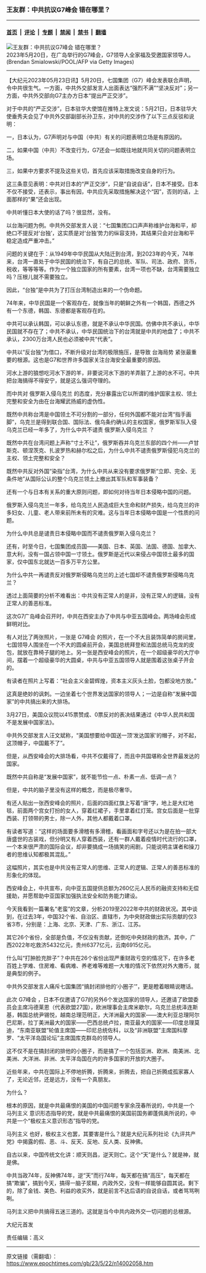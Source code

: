 ### 王友群：中共抗议G7峰会 错在哪里？

---

#### [首页](../../../..?n14002058) &nbsp;|&nbsp; [评论](../../../../../epoch-comment?n14002058) &nbsp;|&nbsp; [专题](../../../../../epoch-special?n14002058) &nbsp;|&nbsp; [禁闻](../../../../../epoch-news?n14002058) &nbsp;|&nbsp; [禁书](../../../../../books?n14002058) &nbsp;|&nbsp; [翻墙](https://github.com/gfw-breaker/nogfw/blob/master/README.md?n14002058)


<div><img alt="王友群：中共抗议G7峰会 错在哪里？" class="attachment-djy_600_400 size-djy_600_400 wp-post-image" src="https://i.epochtimes.com/assets/uploads/2023/05/id14002060-904bb8b00269a42a7bbbefbf58365e07@1200x1200-600x400.jpg"/>
<div class="caption">
 2023年5月20日，在广岛举行的G7峰会，G7领导人全家福及受邀国家领导人。(Brendan Smialowski/POOL/AFP via Getty Images)
</div></div><hr/><div class="post_content" id="artbody" itemprop="articleBody">
 <!-- article content begin -->
 <p>
  【大纪元2023年05月23日讯】5月20日，七国集团（G7）峰会发表联合声明，令中共很生气。一方面，中共外交部发言人出面表达“强烈不满”“坚决反对”；另一方面，中共外交部向G7主办方日本“提出严正交涉”。
 </p>
 <p style="font-weight: 400;">
  对于中共的“严正交涉”，日本驻华大使馆在推特上发文说：5月21日，日本驻华大使垂秀夫会见了中共外交部副部长孙卫东，对中共的交涉作了以下三点反驳和说明：
 </p>
 <p style="font-weight: 400;">
  一，日本认为，G7声明对与中国（中共）有关的问题表明立场是有原因的。
 </p>
 <p style="font-weight: 400;">
  二，如果中国（中共）不改变行为，G7还会一如既往地就共同关切的问题表明立场。
 </p>
 <p style="font-weight: 400;">
  三，如果中方要求不提及这些关切，首先应该采取措施改变自身的行为。
 </p>
 <p style="font-weight: 400;">
  这三条意见表明：中共对日本的“严正交涉”，只是“自说自话”，日本不接受。日本不仅不接受，还表示，事出有因，中共应先采取措施解决这个“因”，否则的话，上面那样的“果”还会出现。
 </p>
 <p style="font-weight: 400;">
  中共听懂日本大使的话了吗？很显然，没有。
 </p>
 <p style="font-weight: 400;">
  以台海问题为例。中共外交部发言人说：“七国集团口口声声称维护台海和平，却绝口不提反对‘台独’，这实质是对‘台独’势力的纵容支持，其结果只会对台海和平稳定造成严重冲击。”
 </p>
 <p style="font-weight: 400;">
  问题的关键在于：从1949年中华民国从大陆迁到台湾，到2023年的今天，74年来，台湾一直处于中华民国的统治下，有自己的总统、军队、司法、政府、货币，税收，等等等等。作为一个独立国家的所有要素，台湾一项也不缺，台湾需要独立吗？压根儿就不需要独立。
 </p>
 <p style="font-weight: 400;">
  因此，“台独”是中共为了打压台湾制造出来的一个伪命题。
 </p>
 <p style="font-weight: 400;">
  74年来，中华民国是一个客观存在，就像当年的朝鲜之外有一个韩国，西德之外有一个东德，韩国、东德都是客观存在的。
 </p>
 <p style="font-weight: 400;">
  中共可以承认韩国，可以承认东德，就是不承认中华民国。仿佛中共不承认，中华民国就不存在了；中共不承认，中华民国统治下的台湾就是中共的地盘了；中共不承认，2300万台湾人民也必须被中共“代表”。
 </p>
 <p style="font-weight: 400;">
  中共以“反台独”为借口，不断升级对台湾的极限施压，是导致
  <ok href="https://www.epochtimes.com/gb/tag/%E5%8F%B0%E6%B5%B7%E5%B1%80%E5%8A%BF.html">
   台海局势
  </ok>
  紧张最重要的根源。这也是G7和世界许多国家关注台海安全最重要的原因。
 </p>
 <p style="font-weight: 400;">
  河水上游的狼想吃河水下游的羊，非要说河水下游的羊弄脏了上游的水不可。中共把台海搞得不得安宁，就是这么强词夺理的。
 </p>
 <p style="font-weight: 400;">
  而中共对
  <ok href="https://www.epochtimes.com/gb/tag/%E4%BF%84%E7%BD%97%E6%96%AF%E5%85%A5%E4%BE%B5%E4%B9%8C%E5%85%8B%E5%85%B0.html">
   俄罗斯入侵乌克兰
  </ok>
  的态度，充分暴露出它以所谓的维护国家主权、领土完整和安全为由在台海耀武扬威的虚伪性。
 </p>
 <p style="font-weight: 400;">
  既然中共称台湾是中国领土不可分割的一部分，任何外国都不能对台湾“指手画脚”，乌克兰是得到联合国、国际法、俄乌条约确认的主权国家，俄罗斯军队入侵乌克兰已经一年多了，为什么中共不谴责
  <ok href="https://www.epochtimes.com/gb/tag/%E4%BF%84%E7%BD%97%E6%96%AF%E5%85%A5%E4%BE%B5%E4%B9%8C%E5%85%8B%E5%85%B0.html">
   俄罗斯入侵乌克兰
  </ok>
  ？
 </p>
 <p style="font-weight: 400;">
  既然中共在台湾问题上声称“寸土不让”，俄罗斯吞并乌克兰东部的四个州——卢甘斯克、顿涅茨克、扎波罗热和赫尔松之后，为什么中共不谴责俄罗斯侵犯乌克兰的主权、领土完整和安全？
 </p>
 <p style="font-weight: 400;">
  既然中共反对外国“染指”台湾，为什么中共从来没有要求俄罗斯“立即、完全、无条件地”从国际公认的整个乌克兰领土上撤出其军队和军事装备？
 </p>
 <p style="font-weight: 400;">
  还有一个与日本有关系的重大原则问题，即如何对待当年日本侵略中国的问题。
 </p>
 <p style="font-weight: 400;">
  俄罗斯入侵乌克兰一年多，给乌克兰人民造成巨大生命和财产损失，给乌克兰的许多妇女、儿童、老人带来前所未有的灾难。这与当年日本侵略中国是一个性质的问题。
 </p>
 <p style="font-weight: 400;">
  为什么中共总是谴责日本侵略中国而不谴责俄罗斯入侵乌克兰？
 </p>
 <p style="font-weight: 400;">
  还有，时至今日，七国集团成员国——美国、日本、英国、法国、德国、加拿大、意大利，没有一国占领中国一寸领土。俄罗斯是近代以来侵占中国领土最多的国家，仅中国东北就达一百多万平方公里。
 </p>
 <p style="font-weight: 400;">
  为什么中共一再谴责反对俄罗斯侵略乌克兰的上述七国却不谴责俄罗斯侵略乌克兰？
 </p>
 <p style="font-weight: 400;">
  透过上面简要的分析不难看出：中共没有正常人的是非，没有正常人的逻辑，没有正常人的善恶标准。
 </p>
 <p style="font-weight: 400;">
  这次G7广岛峰会召开时，中共在西安主办了中共与中亚五国峰会。两场峰会形成鲜明对比。
 </p>
 <p style="font-weight: 400;">
  有人对比了两张照片，一张是
  <ok href="https://www.epochtimes.com/gb/tag/g7%E5%B3%B0%E4%BC%9A.html">
   G7峰会
  </ok>
  的照片，在一个不大且装饰简单的房间里，七国领导人围坐在一个不大的圆桌前开会，美国总统拜登和法国总统马克龙的皮包，就放在靠椅子腿的地上。另一张是西安峰会的照片，在一个超级豪华的大厅中间，摆着一个超级豪华的大圆桌，中共与中亚五国领导人就是围着这张桌子开会的。
 </p>
 <p style="font-weight: 400;">
  有读者在照片上写着：“社会主义金碧辉煌，资本主义灰头土脸，包都没地方放。”
 </p>
 <p style="font-weight: 400;">
  这真是绝妙的讽刺。一边坐着七个世界发达国家的领导人；一边是自称“发展中国家”的中共搞出来的大排场。
 </p>
 <p style="font-weight: 400;">
  3月27日，美国众议院以415票赞成、0票反对的表决结果通过《中华人民共和国不是发展中国家法》。
 </p>
 <p style="font-weight: 400;">
  中共外交部发言人汪文斌称，“美国想要给中国送一顶‘发达国家’的帽子，对不起，这顶帽子，中国戴不了”。
 </p>
 <p style="font-weight: 400;">
  但是，从西安峰会的大排场看，中共不仅戴得了，而且中共国堪称全世界最发达的国家。
 </p>
 <p style="font-weight: 400;">
  既然中共自称是“发展中国家”，就不能节俭一点、朴素一点、低调一点？
 </p>
 <p style="font-weight: 400;">
  但是，中共的脑子里没有这样的概念，而是极尽奢华。
 </p>
 <p style="font-weight: 400;">
  有还人贴出一张西安峰会的照片，后面的四面红旗上写着“唐”字，地上是大红地毯，前面两个宫女打扮的女人，穿着红裙子，手里拿着红灯笼。宫女后面是一批穿西装、打领带的男士，除一人外，其他人都戴着口罩。
 </p>
 <p style="font-weight: 400;">
  有读者写道：“这样的场面要多滑稽有多滑稽，看画面和字号还以为是在拍一部大唐盛世的古装戏，但分明又有人穿着西装，还有一群人戴着疫情时代流行的口罩，一个本来很严肃的国际会议，却非要搞成一场搞笑的闹剧，只能说明主谋者和操刀者的思维认知都极其混乱。”
 </p>
 <p style="font-weight: 400;">
  这幅照片，其实也是中共没有正常人的思维、正常人的逻辑、正常人的善恶标准的形象化的体现。
 </p>
 <p style="font-weight: 400;">
  西安峰会上，中共宣布，向中亚五国提供总额为260亿元人民币的融资支持和无偿援助，并愿帮助中亚国家加强执法安全和防务能力建设。
 </p>
 <p style="font-weight: 400;">
  今天我看到一篇署名“老蛮”的文章，分析2019至2022年中共的财政状况。其中谈到，在过去3年，中国32个省、自治区、直辖市，为中央财政做出实际贡献的仅3省3市，分别是：上海、北京、天津、广东、浙江、江苏。
 </p>
 <p style="font-weight: 400;">
  其它26个省份，全部是负值，不仅没有贡献，还倒吃中央财政的救济。其中，广西2022年吃救济5432亿元，贵州6377亿元，云南6915亿元。
 </p>
 <p style="font-weight: 400;">
  什么叫“打肿脸充胖子”？中共在26个省份出现严重财政亏空的情况下，在许多老百姓上学难、住房难、看病难、养老难等难题一大堆的情况下依然对外大撒币，就是典型的例子。
 </p>
 <p style="font-weight: 400;">
  中共外交部发言人痛斥七国集团“搞封闭排他的‘小圈子’”，更是瞪着眼睛说瞎话。
 </p>
 <p style="font-weight: 400;">
  此次
  <ok href="https://www.epochtimes.com/gb/tag/g7%E5%B3%B0%E4%BC%9A.html">
   G7峰会
  </ok>
  ，日本不仅邀请了G7的另外6个发达国家的领导人，还邀请了欧盟委员会主席冯德莱恩（代表欧盟27国），欧洲理事会主席米歇尔，乌克兰总统泽连斯基，韩国总统尹锡悦，越南总理范明正，大洋洲最大的国家——澳大利亚总理阿尔巴尼斯，拉丁美洲最大的国家——巴西总统卢拉，南亚最大的国家——印度总理莫迪，“东南亚联盟”轮值主席国——印尼总统佐科，以及“非洲联盟”主席国科摩罗、“太平洋岛国论坛”主席国库克群岛的领导人。
 </p>
 <p style="font-weight: 400;">
  这不仅不是在搞封闭的排他的小圈子，而是搞了一个包括亚洲、欧洲、南美洲、北美洲、大洋洲、非洲、太平洋岛国在内的许多国家的开放的大圈子。
 </p>
 <p style="font-weight: 400;">
  近些年来，中共在国际上不停地折腾，折腾来，折腾去，把自己折腾成孤家寡人了，无论近邻，还是远方，没有一个真朋友。
 </p>
 <p style="font-weight: 400;">
  为什么？
 </p>
 <p style="font-weight: 400;">
  根本的原因，就是中共最痛恨的美国的中国问题专家余茂春所说的，中共是一个
  <ok href="https://www.epochtimes.com/gb/tag/%E9%A9%AC%E5%88%97%E4%B8%BB%E4%B9%89.html">
   马列主义
  </ok>
  意识形态指导的党，就是中共最痛恨的美国前国务卿蓬佩奥所说的，中共是一个“极权主义意识形态”指导的党。
 </p>
 <p style="font-weight: 400;">
  <ok href="https://www.epochtimes.com/gb/tag/%E9%A9%AC%E5%88%97%E4%B8%BB%E4%B9%89.html">
   马列主义
  </ok>
  也好，极权主义也罢，其要害是什么？就是大纪元系列社论《九评共产党》中揭露的假、恶、斗、反天、反地、反人类、反神佛。
 </p>
 <p style="font-weight: 400;">
  自古以来，中国传统文化讲：顺天则昌，逆天则亡。这个“天”是什么？就是神，就是佛。
 </p>
 <p style="font-weight: 400;">
  中共当政74年，反神佛74年，逆“天”而行74年，每天都在搞“高压”，每天都在搞“欺骗”，搞到今天，搞得一脑子浆糊，内政外交，没有一样能够自圆其说。剩下的，除了金钱、美色、利益的收买外，就是前言不达后语的自说自话，或者骂骂咧咧。
 </p>
 <p style="font-weight: 400;">
  马列主义把中共搞得五迷三道的。这就是当今中共内政外交一切问题的总根源。
 </p>
 <p style="font-weight: 400;">
  大纪元首发
 </p>
 <p style="font-weight: 400;">
  责任编辑：高义
 </p>
 <!-- article content end -->
 <div id="below_article_ad">
 </div>
</div>


---

原文链接（需翻墙）：https://www.epochtimes.com/gb/23/5/22/n14002058.htm